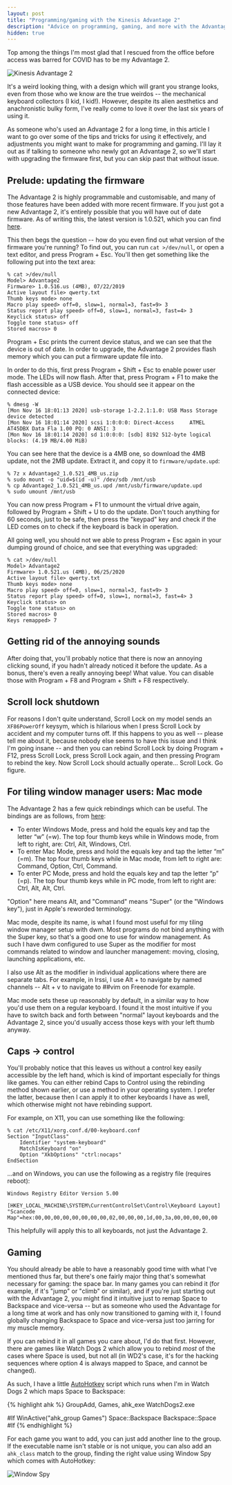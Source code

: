 ```yaml
---
layout: post
title: "Programming/gaming with the Kinesis Advantage 2"
description: "Advice on programming, gaming, and more with the Advantage 2"
hidden: true
---
```


Top among the things I'm most glad that I rescued from the office before access was barred for COVID has to be my Advantage 2.

![Kinesis Advantage 2](/images/blog/ka2/ka2.jpg)

It's a weird looking thing, with a design which will grant you strange looks, even from those who we know are the true weirdos -- the mechanical keyboard collectors (I kid, I kid!). However, despite its alien aesthetics and anachronistic bulky form, I've really come to love it over the last six years of using it.

As someone who's used an Advantage 2 for a long time, in this article I want to go over some of the tips and tricks for using it effectively, and adjustments you might want to make for programming and gaming. I'll lay it out as if talking to someone who newly got an Advantage 2, so we'll start with upgrading the firmware first, but you can skip past that without issue.

## Prelude: updating the firmware

The Advantage 2 is highly programmable and customisable, and many of those features have been added with more recent firmware. If you just got a new Advantage 2, it's entirely possible that you will have out of date firmware. As of writing this, the latest version is 1.0.521, which you can find [here](https://kinesis-ergo.com/support/advantage2/#firmware-updates).

This then begs the question -- how do you even find out what version of the firmware you're running? To find out, you can run `cat >/dev/null`, or open a text editor, and press Program + Esc. You'll then get something like the following put into the text area:

    % cat >/dev/null
    Model> Advantage2
    Firmware> 1.0.516.us (4MB), 07/22/2019
    Active layout file> qwerty.txt
    Thumb keys mode> none
    Macro play speed> off=0, slow=1, normal=3, fast=9> 3
    Status report play speed> off=0, slow=1, normal=3, fast=4> 3
    Keyclick status> off
    Toggle tone status> off
    Stored macros> 0

Program + Esc prints the current device status, and we can see that the device is out of date. In order to upgrade, the Advantage 2 provides flash memory which you can put a firmware update file into.

In order to do this, first press Program + Shift + Esc to enable power user mode. The LEDs will now flash. After that, press Program + F1 to make the flash accessible as a USB device. You should see it appear on the connected device:

    % dmesg -W
    [Mon Nov 16 18:01:13 2020] usb-storage 1-2.2.1:1.0: USB Mass Storage device detected
    [Mon Nov 16 18:01:14 2020] scsi 1:0:0:0: Direct-Access     ATMEL    AT45DBX Data Fla 1.00 PQ: 0 ANSI: 3
    [Mon Nov 16 18:01:14 2020] sd 1:0:0:0: [sdb] 8192 512-byte logical blocks: (4.19 MB/4.00 MiB)

You can see here that the device is a 4MB one, so download the 4MB update, not the 2MB update. Extract it, and copy it to `firmware/update.upd`:

    % 7z x Advantage2_1.0.521_4MB_us.zip
    % sudo mount -o "uid=$(id -u)" /dev/sdb /mnt/usb
    % cp Advantage2_1.0.521_4MB_us.upd /mnt/usb/firmware/update.upd
    % sudo umount /mnt/usb

You can now press Program + F1 to unmount the virtual drive again, followed by Program + Shift + U to do the update. Don't touch anything for 60 seconds, just to be safe, then press the "keypad" key and check if the LED comes on to check if the keyboard is back in operation.

All going well, you should not we able to press Program + Esc again in your dumping ground of choice, and see that everything was upgraded:

    % cat >/dev/null
    Model> Advantage2
    Firmware> 1.0.521.us (4MB), 06/25/2020
    Active layout file> qwerty.txt
    Thumb keys mode> none
    Macro play speed> off=0, slow=1, normal=3, fast=9> 3
    Status report play speed> off=0, slow=1, normal=3, fast=4> 3
    Keyclick status> on
    Toggle tone status> on
    Stored macros> 0
    Keys remapped> 7

## Getting rid of the annoying sounds

After doing that, you'll probably notice that there is now an annoying clicking sound, if you hadn't already noticed it before the update. As a bonus, there's even a really annoying beep! What value. You can disable those with Program + F8 and Program + Shift + F8 respectively.

## Scroll lock shutdown

For reasons I don't quite understand, Scroll Lock on my model sends an `XF86PowerOff` keysym, which is hilarious when I press Scroll Lock by accident and my computer turns off. If this happens to you as well -- please tell me about it, because nobody else seems to have this issue and I think I'm going insane -- and then you can rebind Scroll Lock by doing Program + F12, press Scroll Lock, press Scroll Lock again, and then pressing Program to rebind the key. Now Scroll Lock should actually operate... Scroll Lock. Go figure.

## For tiling window manager users: Mac mode

The Advantage 2 has a few quick rebindings which can be useful. The bindings are as follows, from [here](https://kinesis-ergo.com/support/advantage/):

- To enter Windows Mode, press and hold the equals key and tap the letter “w” (=w). The top four thumb keys while in Windows mode, from left to right, are: Ctrl, Alt, Windows, Ctrl.
- To enter Mac Mode, press and hold the equals key and tap the letter “m” (=m). The top four thumb keys while in Mac mode, from left to right are: Command, Option, Ctrl, Command.
- To enter PC Mode, press and hold the equals key and tap the letter “p” (=p). The top four thumb keys while in PC mode, from left to right are: Ctrl, Alt, Alt, Ctrl.

"Option" here means Alt, and "Command" means "Super" (or the "Windows key"), just in Apple's reworded terminology.

Mac mode, despite its name, is what I found most useful for my tiling window manager setup with dwm. Most programs do not bind anything with the Super key, so that's a good one to use for window management. As such I have dwm configured to use Super as the modifier for most commands related to window and launcher management: moving, closing, launching applications, etc.

I also use Alt as the modifier in individual applications where there are separate tabs. For example, in Irssi, I use Alt + <Letter> to navigate by named channels -- Alt + v to navigate to ##vim on Freenode for example.

Mac mode sets these up reasonably by default, in a similar way to how you'd use them on a regular keyboard. I found it the most intuitive if you have to switch back and forth between "normal" layout keyboards and the Advantage 2, since you'd usually access those keys with your left thumb anyway.

## Caps -> control

You'll probably notice that this leaves us without a control key easily accessible by the left hand, which is kind of important especially for things like games. You can either rebind Caps to Control using the rebinding method shown earlier, or use a method in your operating system. I prefer the latter, because then I can apply it to other keyboards I have as well, which otherwise might not have rebinding support.

For example, on X11, you can use something like the following:

    % cat /etc/X11/xorg.conf.d/00-keyboard.conf
    Section "InputClass"
        Identifier "system-keyboard"
        MatchIsKeyboard "on"
        Option "XkbOptions" "ctrl:nocaps"
    EndSection

...and on Windows, you can use the following as a registry file (requires reboot):

    Windows Registry Editor Version 5.00

    [HKEY_LOCAL_MACHINE\SYSTEM\CurrentControlSet\Control\Keyboard Layout]
    "Scancode Map"=hex:00,00,00,00,00,00,00,00,02,00,00,00,1d,00,3a,00,00,00,00,00

This helpfully will apply this to all keyboards, not just the Advantage 2.

## Gaming

You should already be able to have a reasonably good time with what I've mentioned thus far, but there's one fairly major thing that's somewhat necessary for gaming: the space bar. In many games you can rebind it (for example, if it's "jump" or "climb" or similar), and if you're just starting out with the Advantage 2, you might find it intuitive just to remap Space to Backspace and vice-versa -- but as someone who used the Advantage for a long time at work and has only now transitioned to gaming with it, I found globally changing Backspace to Space and vice-versa just too jarring for my muscle memory.

If you can rebind it in all games you care about, I'd do that first. However, there are games like Watch Dogs 2 which allow you to rebind _most_ of the cases where Space is used, but not all (in WD2's case, it's for the hacking sequences where option 4 is always mapped to Space, and cannot be changed).

As such, I have a little [AutoHotkey](https://www.autohotkey.com/) script which runs when I'm in Watch Dogs 2 which maps Space to Backspace:

{% highlight ahk %}
GroupAdd, Games, ahk_exe WatchDogs2.exe

#If WinActive("ahk_group Games")
Space::Backspace
Backspace::Space
#If
{% endhighlight %}

For each game you want to add, you can just add another line to the group. If the executable name isn't stable or is not unique, you can also add an `ahk_class` match to the group, finding the right value using Window Spy which comes with AutoHotkey:

![Window Spy](/images/blog/ka2/windowspy.png)
